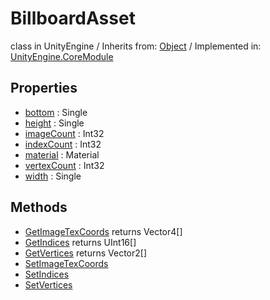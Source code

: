 # BillboardAsset
class in UnityEngine
 / Inherits from: <a href="https://docs.unity3d.com/6000.0/Documentation/ScriptReference/Object.html" target="_blank">Object</a> / Implemented in: <a href="https://docs.unity3d.com/6000.0/Documentation/ScriptReference/UnityEngine.CoreModule.html" target="_blank">UnityEngine.CoreModule</a>
## Properties
- <a href="https://docs.unity3d.com/6000.0/Documentation/ScriptReference/BillboardAsset-bottom.html" target="_blank">bottom</a> : Single
- <a href="https://docs.unity3d.com/6000.0/Documentation/ScriptReference/BillboardAsset-height.html" target="_blank">height</a> : Single
- <a href="https://docs.unity3d.com/6000.0/Documentation/ScriptReference/BillboardAsset-imageCount.html" target="_blank">imageCount</a> : Int32
- <a href="https://docs.unity3d.com/6000.0/Documentation/ScriptReference/BillboardAsset-indexCount.html" target="_blank">indexCount</a> : Int32
- <a href="https://docs.unity3d.com/6000.0/Documentation/ScriptReference/BillboardAsset-material.html" target="_blank">material</a> : Material
- <a href="https://docs.unity3d.com/6000.0/Documentation/ScriptReference/BillboardAsset-vertexCount.html" target="_blank">vertexCount</a> : Int32
- <a href="https://docs.unity3d.com/6000.0/Documentation/ScriptReference/BillboardAsset-width.html" target="_blank">width</a> : Single
## Methods
- <a href="https://docs.unity3d.com/6000.0/Documentation/ScriptReference/BillboardAsset.GetImageTexCoords.html" target="_blank">GetImageTexCoords</a> returns Vector4[]
- <a href="https://docs.unity3d.com/6000.0/Documentation/ScriptReference/BillboardAsset.GetIndices.html" target="_blank">GetIndices</a> returns UInt16[]
- <a href="https://docs.unity3d.com/6000.0/Documentation/ScriptReference/BillboardAsset.GetVertices.html" target="_blank">GetVertices</a> returns Vector2[]
- <a href="https://docs.unity3d.com/6000.0/Documentation/ScriptReference/BillboardAsset.SetImageTexCoords.html" target="_blank">SetImageTexCoords</a>
- <a href="https://docs.unity3d.com/6000.0/Documentation/ScriptReference/BillboardAsset.SetIndices.html" target="_blank">SetIndices</a>
- <a href="https://docs.unity3d.com/6000.0/Documentation/ScriptReference/BillboardAsset.SetVertices.html" target="_blank">SetVertices</a>
